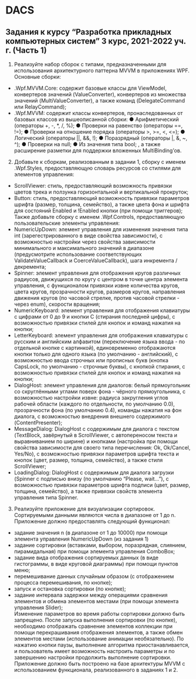 # DACS

## Задания к курсу “Разработка прикладных компьютерных систем” 3 курс, 2021-2022 уч. г. (Часть 1)

1. Реализуйте набор сборок с типами, предназначенными для использования
архитектурного паттерна MVVM в приложениях WPF. Основные сборки:
- <YourSurname>.Wpf.MVVM.Core: содержит базовые классы для
ViewModel, конвертеров значений (ValueConverter), конвертеров из
множества значений (MultiValueConverter), а также команд
(DelegateCommand или RelayCommand);
- <YourSurname>.Wpf.MVVM: содержит классы конвертеров,
пронаследованных от базовых классов из вышеописанной сборки:
● Арифметический (операторы +, -, *, /, %);
● Проверки на равенство (операторы ==, !=);
● Проверки на отношение порядка (операторы >, >=, <, <=);
● Логический (операторы ||, &&, !);
● Поразрядный (операторы |, &, ~, ^);
● Проверки на null;
● Из значения типа bool;
, а также расширение разметки для поддержки вложенных
MultiBinding’ов.
2. Добавьте к сборкам, реализованным в задании 1, сборку с именем
<YourSurname>.Wpf.Styles, предоставляющую словарь ресурсов со стилями для
элементов управления:
- ScrollViewer: стиль, предоставляющий возможность привязки цветов
трека и ползунка горизонтальной и вертикальной прокруток;
- Button: стиль, предоставляющий возможность привязки параметров
шрифта (размер, толщина, семейство), а также цвета фона и шрифта для
состояний Enabled и !Enabled кнопки (при помощи триггеров);
Также добавьте сборку с именем <YourSurname>.Wpf.Controls,
предоставляющую пользовательские элементы управления:
- NumericUpDown: элемент управления для изменения значения типа int
(зарегестрированного в виде свойства зависимости), с возможностью
настройки через свойства зависимости минимального и максимального
значений в диапазоне (предусмотрите использование соответствующих
ValidateValueCallback и CoerceValueCallback), шага инкремента /
декремента;
- Spinner: элемент управления для отображения кругов различных
радиусов, движущихся по кругу с центром в точке центра элемента
управления, с функционалом привязки извне количества кругов, цвета
кругов, прозрачности кругов, размеров кругов, направления движения
кругов (по часовой стрелке, против часовой стрелки - через enum),
скорости вращения;
- NumericKeyboard: элемент управления для отображения клавиатуры с
цифрами от 0 до 9 и кнопки C (стирания последней цифры), с
возможностью привязки стилей для кнопок и команд нажатия на кнопки;
- LetterKeyboard: элемент управления для отображения клавиатуры с
русским и английским алфавитом (переключение языка ввода - по
отдельной кнопке с картинкой), единовременно отображаются кнопки
только для одного языка (по умолчанию - английский), с возможностью
ввода строчных или прописных букв (кнопка CapsLock, по умолчанию -
строчные буквы), с кнопкой стирания, с возможностью привязки стилей
для кнопок и команд нажатия на кнопки;
- DialogHost: элемент управления для диалогов: белый прямоугольник со
скруглёнными углами поверх фона - чёрного прямоугольника, с
возможностью настройки извне: радиуса закругления углов рабочей
области (каждого по отдельности, по умолчанию 0.0), прозрачности фона
(по умолчанию 0.4), команды нажатия на фон диалога, с возможностью
внедрения внешнего содержимого (ContentPresenter);
- MessageDialog: DialogHost с содержимым для диалога с текстом
(TextBlock, завёрнутый в ScrollViewer, с автопереносом текста и
выравниванием по ширине) и кнопками (настройка при помощи свойства
зависимости для своего типа перечисления: Ok, Ok/Cancel, Yes/No), с
возможностью привязки параметров шрифта текста и кнопок (цвет,
размер, толщина, семейство), а также стиля ScrollViewer;
- LoadingDialog: DialogHost с содержимым для диалога загрузки (Spinner с
подписью внизу (по умолчанию “Please, wait...”), с возможностью
привязки параметров шрифта подписи (цвет, размер, толщина,
семейство), а также привязки свойств элемента управления типа Spinner.
3. Реализуйте приложение для визуализации сортировок. Сортируемыми данными
являются числа в диапазоне от 1 до n. Приложение должно предоставлять
следующий функционал:
- задание значения n (в диапазоне от 1 до 10000) при помощи элемента
управления NumericUpDown (из задания 1)
- задание сортировки (вставками, выбором, поразрядная, слиянием,
пирамидальная) при помощи элемента управления ComboBox;
- задание вида отображения сортируемых данных (в виде гистограммы, в
виде круговой диаграммы) при помощи пунктов меню;
- перемешивание данных случайным образом (с отображением процесса
перемешивания, по кнопке);
- запуск и остановка сортировки (по кнопке);
- задание интервала задержки между операциями сравнения элементов и
обмена элементов местами (при помощи элемента управления Slider);<br/>
Изменение параметров во время работы сортировки должно быть запрещено.
После запуска выполнения сортировки (по кнопке), необходимо отображать
сравнение элементов коллекции при помощи перекрашивания отображения
элементов, а также обмен элементов местами (использование анимации
необязательно). По нажатию кнопки паузы, выполнение алгоритма
приостанавливается, и пользователь имеет возможность настроить параметры и
по завершению настройки продолжить выполнение сортировки.
Приложение должно быть построено на базе архитектуры MVVM с
использованием функционала, реализованного в заданиях 1 и 2.
